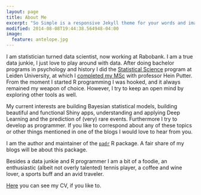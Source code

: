 ```yaml
---
layout: page
title: About Me
excerpt: "So Simple is a responsive Jekyll theme for your words and images."
modified: 2014-08-08T19:44:38.564948-04:00
image:
  feature: antelope.jpg
---
```


I am statistician turned data scientist, now working at Rabobank. I am a true data junkie, I just love to play around with data. After doing bachelor programs in psychology and history I did the [Statistical Science](http://en.mastersinleiden.nl/programmes/statistical-science-for-the-life-and-behavioural-sciences/en/introduction) program at Leiden University, at which I [completed my MSc](https://www.math.leidenuniv.nl/scripties/MasterThoen.pdf) with professor Hein Putter. From the moment I started R programming I was hooked, and it always remained my weapon of choice. However, I try to keep an open mind by exploring other tools as well. 

My current interests are building Bayesian statistical models, building beautiful and functional Shiny apps, understanding and applying Deep Learning and the prediction of (very) rare events. Furthermore I try to develop as programmer. If you like to correspond about any of these topics or other things mentioned in one of the blogs I would love to hear from you.

I am the author and maintainer of the [`padr`](https://github.com/EdwinTh/padr) R package. A fair share of my blogs will be about this package.

Besides a data junkie and R programmer I am a bit of a foodie, an enthusiastic (albeit not overly talented) tennis player, a coffee and wine lover, a sports buff and an avid traveler.

[Here](/downloads/Edwin_Thoen_CV.pdf) you can see my CV, if you like to.
